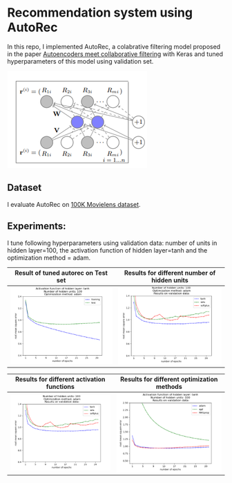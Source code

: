 # Recommendation system using AutoRec
In this repo, I implemented AutoRec, a colabrative filtering model proposed in the paper [Autoencoders meet collaborative filtering](http://users.cecs.anu.edu.au/~u5098633/papers/www15.pdf) with Keras and tuned hyperparameters of this model using validation set.


![](/autorec.png)

## Dataset
I evaluate AutoRec on [100K Movielens dataset](https://grouplens.org/datasets/movielens/100k/).



## Experiments:

I tune following hyperparameters using validation data: number of units in hidden layer=100, the activation function of hidden layer=tanh and the optimization method = adam. 


Result of tuned autorec on Test set          |  Results for different number of hidden units 
:-------------------------:|:-------------------------:
![](/tanh_100_adam.png)  |  ![](/test_case_activation_100_adam.png)

Results for different activation functions          |  Results for different optimization methods 
:-------------------------:|:-------------------------:
![](/test_case_activation_100_adam.png)  |  ![](/test_case_optimizer_tanh_100.png)


